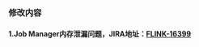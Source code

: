 ### 修改内容

#### 1.Job Manager内存泄漏问题，JIRA地址：[FLINK-16399](https://issues.apache.org/jira/browse/FLINK-16399)



